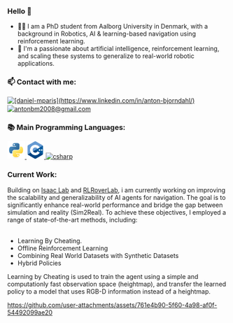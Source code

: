 ### Hello 👋

- 👨‍💼 I am a PhD student from Aalborg University in Denmark, with a background in Robotics, AI & learning-based navigation using reinforcement learning.
-  📖 I'm a passionate about artificial intelligence, reinforcement learning, and scaling these systems to generalize to real-world robotic applications.

<h3 align="left">📫 Contact with me:</h3>
<p align="left">
<a href="https://www.linkedin.com/in/anton-bjorndahl/" target="blank"><img align="center" src="https://raw.githubusercontent.com/rahuldkjain/github-profile-readme-generator/master/src/images/icons/Social/linked-in-alt.svg" alt="[daniel-mparis](https://www.linkedin.com/in/anton-bjorndahl/)" height="30" width="40" /></a>   
<a href="mailto:antonbm2008@gmail.com" target="blank"><img align="center" src="https://upload.wikimedia.org/wikipedia/commons/thumb/7/7e/Gmail_icon_%282020%29.svg/2560px-Gmail_icon_%282020%29.svg.png" alt="antonbm2008@gmail.com" height="30" width="40" /></a>

</p>
<h3 align="left">📚 Main Programming Languages:</h3>
<p align="left"> 
<a href="https://www.python.org" target="_blank"> <img src="https://raw.githubusercontent.com/devicons/devicon/master/icons/python/python-original.svg" alt="python" width="40" height="40"/> </a> 
<a href="https://www.w3schools.com/cpp/" target="_blank"> <img src="https://raw.githubusercontent.com/devicons/devicon/master/icons/cplusplus/cplusplus-original.svg" alt="cplusplus" width="40" height="40"/> </a>
<a href="https://www.mathworks.com/products/matlab.html" target="_blank" rel="noreferrer"> <img src="https://upload.wikimedia.org/wikipedia/commons/2/21/Matlab_Logo.png" alt="csharp" width="40" height="40"/> </a>

</p>

<!-- <h3 align="left">🛠️ Proficient in the following tools:</h3>
<p align="left">
<a href="https://developer.nvidia.com/isaac-sim" target="_blank"> <img src="https://d7umqicpi7263.cloudfront.net/img/product/629bcf54-2bbe-4413-95cf-ae658631f760/e950d677-a2e0-4c79-a5d0-5826df72c21f" 
alt="OmniverseIsaacSim" width="40" height="40"/> </a>  
<a href="https://www.mathworks.com/"> <img src="https://upload.wikimedia.org/wikipedia/commons/2/21/Matlab_Logo.png" alt="matlab_logo" width="40" height="40"> </a>
<a href="https://www.overleaf.com/"> <img src="https://images.ctfassets.net/nrgyaltdicpt/h9dpHuVys19B1sOAWvbP6/5f8d4c6d051f63e4ba450befd56f9189/ologo_square_colour_light_bg.svg" alt="overleaf_logo" width="40" height="40"> </a>
<a href="https://www.arduino.cc/" target="_blank"> <img src="https://cdn.worldvectorlogo.com/logos/arduino-1.svg" alt="arduino" width="40" height="40"/> </a> 
<a href="https://git-scm.com/" target="_blank"> <img src="https://www.vectorlogo.zone/logos/git-scm/git-scm-icon.svg" alt="git" width="40" height="40"/> </a> 
<a href="https://www.linux.org/" target="_blank"> <img src="https://raw.githubusercontent.com/devicons/devicon/master/icons/linux/linux-original.svg" alt="linux" width="40" height="40"/> </a> 
<a href="https://opencv.org/" target="_blank"> <img src="https://www.vectorlogo.zone/logos/opencv/opencv-icon.svg" alt="opencv" width="40" height="40"/> </a> 
<a href="https://www.tensorflow.org" target="_blank"> <img src="https://www.vectorlogo.zone/logos/tensorflow/tensorflow-icon.svg" alt="tensorflow" width="40" height="40"/> </a>

<a href="http://gazebosim.org/"> <img src="https://upload.wikimedia.org/wikipedia/en/5/5e/Gazebo_logo_without_text.svg" alt="gazebo_logo" width="40" height="40"> </a>
<a href="https://unity.com/" target="_blank" rel="noreferrer"> <img src="https://www.vectorlogo.zone/logos/unity3d/unity3d-icon.svg" alt="unity" width="40" height="40"/> </a>
<a href="https://www.ros.org/"> <img src="https://upload.wikimedia.org/wikipedia/commons/b/bb/Ros_logo.svg" alt="ros_logo" height="36"> </a>
<a href="https://www.nvidia.com/en-us/omniverse/" target="_blank"> <img src="https://esri.github.io/cityengine/assets/img/omniverse.png" alt="OmniverseIsaacSim" width="40" height="40"/> </a>  
</p> -->
<h3 align="left">Current Work: </h3>
Building on <a href="https://github.com/isaac-sim/IsaacLab">Isaac Lab</a> and <a href="https://github.com/abmoRobotics/RLRoverLab">RLRoverLab</a>, i am currently working on improving the scalability and generalizability of AI agents for navigation. The goal is to significantly enhance real-world performance and bridge the gap between simulation and reality (Sim2Real). To achieve these objectives, I employed a range of state-of-the-art methods, including:
<br>
<br>

- Learning By Cheating.
- Offline Reinforcement Learning
- Combining Real World Datasets with Synthetic Datasets
- Hybrid Policies

Learning by Cheating is used to train the agent using a simple and computationly fast observation space (heightmap), and transfer the learned policy to a model that uses RGB-D information instead of a heightmap. 

<!--https://github.com/abmoRobotics/abmoRobotics/assets/56405924/ee8ab9c5-3bd6-48ab-8c2e-0a81b4292230 -->


https://github.com/user-attachments/assets/761e4b90-5f60-4a98-af0f-54492099ae20



